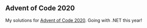 ## Advent of Code 2020

My solutions for [Advent of Code 2020](https://adventofcode.com/2020). Going with .NET this year!
